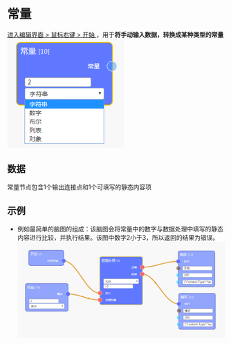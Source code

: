# 常量

[进入编辑界面 > 鼠标右键 > 开始 ](https://eeg-admin.bmob.cn/#/editor/eeg)，用于**将手动输入数据，转换成某种类型的常量**
![节点图](https://raw.githubusercontent.com/vi77/eeg/master/images/node/const.png)

## 数据
常量节点包含1个输出连接点和1个可填写的静态内容项


## 示例
- 例如最简单的脑图的组成：该脑图会将常量中的数字与数据处理中填写的静态内容进行比较，并执行结果。该图中数字2小于3，所以返回的结果为错误。
![最简脑图](https://raw.githubusercontent.com/vi77/eeg/master/images/node/constant_sample.png)
